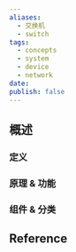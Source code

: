 ```yaml
---
aliases:
  - 交换机
  - switch
tags:
  - concepts
  - system
  - device
  - network
date: 
publish: false
---
```


## 概述

### 定义

>
### 原理 & 功能

### 组件 & 分类

## Reference


